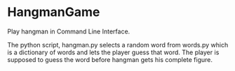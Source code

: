 # HangmanGame
Play hangman in Command Line Interface.

The python script, hangman.py selects a random word from words.py which is a dictionary of words and lets the player guess that word.
The player is supposed to guess the word before hangman gets his complete figure.
